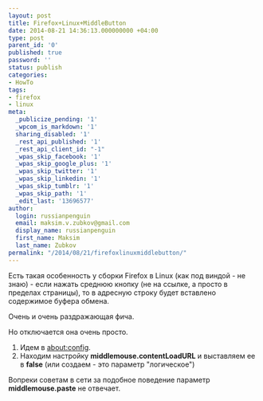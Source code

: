 ```yaml
---
layout: post
title: Firefox+Linux+MiddleButton
date: 2014-08-21 14:36:13.000000000 +04:00
type: post
parent_id: '0'
published: true
password: ''
status: publish
categories:
- HowTo
tags:
- firefox
- linux
meta:
  _publicize_pending: '1'
  _wpcom_is_markdown: '1'
  sharing_disabled: '1'
  _rest_api_published: '1'
  _rest_api_client_id: "-1"
  _wpas_skip_facebook: '1'
  _wpas_skip_google_plus: '1'
  _wpas_skip_twitter: '1'
  _wpas_skip_linkedin: '1'
  _wpas_skip_tumblr: '1'
  _wpas_skip_path: '1'
  _edit_last: '13696577'
author:
  login: russianpenguin
  email: maksim.v.zubkov@gmail.com
  display_name: russianpenguin
  first_name: Maksim
  last_name: Zubkov
permalink: "/2014/08/21/firefoxlinuxmiddlebutton/"
---
```

Есть такая особенность у сборки Firefox в Linux (как под виндой - не знаю) - если нажать среднюю кнопку (не на ссылке, а просто в пределах страницы), то в адресную строку будет вставлено содержимое буфера обмена.

Очень и очень раздражающая фича.

Но отключается она очень просто.

1. Идем в [about:config](config "about:config").
2. Находим настройку **middlemouse.contentLoadURL** и выставляем ее в **false** (или создаем - это параметр "логическое")

Вопреки советам в сети за подобное поведение параметр **middlemouse.paste** не отвечает.

